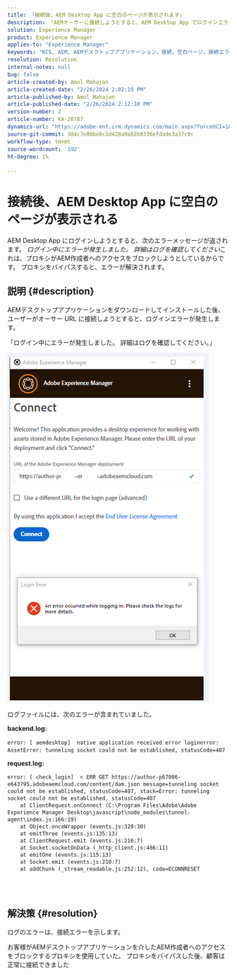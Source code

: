 ```yaml
---
title: 「接続後、AEM Desktop App に空白のページが表示されます」
description: 「AEMオーサーに接続しようとすると、AEM Desktop App でログインエラーが返される問題を修正する方法を説明します。 プロキシをバイパスしてみてください。」
solution: Experience Manager
product: Experience Manager
applies-to: "Experience Manager"
keywords: "KCS, AEM, AEMデスクトップアプリケーション，接続，空白ページ，接続エラー"
resolution: Resolution
internal-notes: null
bug: false
article-created-by: Amol Mahajan
article-created-date: "2/26/2024 2:02:19 PM"
article-published-by: Amol Mahajan
article-published-date: "2/26/2024 2:12:10 PM"
version-number: 2
article-number: KA-20787
dynamics-url: "https://adobe-ent.crm.dynamics.com/main.aspx?forceUCI=1&pagetype=entityrecord&etn=knowledgearticle&id=263723a1-afd4-ee11-9079-6045bd006793"
source-git-commit: 304c7e80be0c1d428a9a82b8336efdade3a37c9c
workflow-type: tm+mt
source-wordcount: '192'
ht-degree: 1%

---
```


# 接続後、AEM Desktop App に空白のページが表示される


AEM Desktop App にログインしようとすると、次のエラーメッセージが返されます。 *ログイン中にエラーが発生しました。 詳細はログを確認してください*&#x200B;これは、プロキシがAEM作成者へのアクセスをブロックしようとしているからです。 プロキシをバイパスすると、エラーが解決されます。

## 説明 {#description}


AEMデスクトップアプリケーションをダウンロードしてインストールした後、ユーザーがオーサー URL に接続しようとすると、ログインエラーが発生します。

「ログイン中にエラーが発生しました。 詳細はログを確認してください。」

![](assets/___273723a1-afd4-ee11-9079-6045bd006793___.png)

ログファイルには、次のエラーが含まれていました。

<b>backend.log:</b>

`error: [ aemdesktop]  native application received error loginerror: AssetError: tunneling socket could not be established, statusCode=407`

<b>request.log:</b>




```
error: [ check_login]  < ERR GET https://author-p67006-e643795.adobeaemcloud.com/content/dam.json message=tunneling socket could not be established, statusCode=407, stack=Error: tunneling socket could not be established, statusCode=407
    at ClientRequest.onConnect (C:\Program Files\Adobe\Adobe Experience Manager Desktop\javascript\node_modules\tunnel-agent\index.js:166:19)
    at Object.onceWrapper (events.js:320:30)
    at emitThree (events.js:135:13)
    at ClientRequest.emit (events.js:216:7)
    at Socket.socketOnData (_http_client.js:486:11)
    at emitOne (events.js:115:13)
    at Socket.emit (events.js:210:7)
    at addChunk (_stream_readable.js:252:12), code=ECONNRESET
```


<br> 

## 解決策 {#resolution}


ログのエラーは、接続エラーを示します。

お客様がAEMデスクトップアプリケーションを介したAEM作成者へのアクセスをブロックするプロキシを使用していた。 プロキシをバイパスした後、顧客は正常に接続できました
